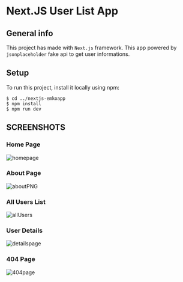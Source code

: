 # Next.JS User List App

## General info
This project has made with `Next.js` framework. This app powered by `jsonplaceholder` fake api to get user informations.

## Setup
To run this project, install it locally using npm:
```
$ cd ../nextjs-emkoapp
$ npm install
$ npm run dev
```

## SCREENSHOTS

### Home Page
![homepage](https://user-images.githubusercontent.com/65674132/124384602-c588f300-dcda-11eb-97a4-6aaa250617f2.PNG)

### About Page
![aboutPNG](https://user-images.githubusercontent.com/65674132/124384616-d6d1ff80-dcda-11eb-93ce-ec1f12849839.PNG)

### All Users List
![allUsers](https://user-images.githubusercontent.com/65674132/124384625-e3565800-dcda-11eb-927d-2396639a5a36.PNG)

### User Details
![detailspage](https://user-images.githubusercontent.com/65674132/124384633-f1a47400-dcda-11eb-9ec5-40483d754977.PNG)

### 404 Page
![404page](https://user-images.githubusercontent.com/65674132/124384640-f79a5500-dcda-11eb-9c75-dbc4d9f23502.PNG)
